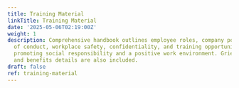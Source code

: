 ```yaml
---
title: Training Material
linkTitle: Training Material
date: '2025-05-06T02:19:00Z'
weight: 1
description: Comprehensive handbook outlines employee roles, company policies, code
  of conduct, workplace safety, confidentiality, and training opportunities, while
  promoting social responsibility and a positive work environment. Grievance procedures
  and benefits details are also included.
draft: false
ref: training-material
---
```


